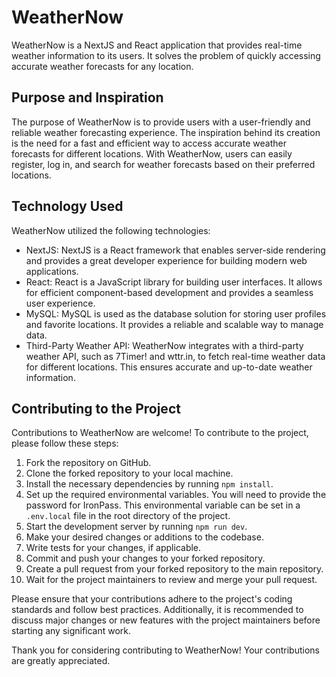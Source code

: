 # WeatherNow

WeatherNow is a NextJS and React application that provides real-time weather information to its users. It solves the problem of quickly accessing accurate weather forecasts for any location.

## Purpose and Inspiration

The purpose of WeatherNow is to provide users with a user-friendly and reliable weather forecasting experience. The inspiration behind its creation is the need for a fast and efficient way to access accurate weather forecasts for different locations. With WeatherNow, users can easily register, log in, and search for weather forecasts based on their preferred locations.

## Technology Used

WeatherNow utilized the following technologies:

- NextJS: NextJS is a React framework that enables server-side rendering and provides a great developer experience for building modern web applications.
- React: React is a JavaScript library for building user interfaces. It allows for efficient component-based development and provides a seamless user experience.
- MySQL: MySQL is used as the database solution for storing user profiles and favorite locations. It provides a reliable and scalable way to manage data.
- Third-Party Weather API: WeatherNow integrates with a third-party weather API, such as 7Timer! and wttr.in, to fetch real-time weather data for different locations. This ensures accurate and up-to-date weather information.

## Contributing to the Project

Contributions to WeatherNow are welcome! To contribute to the project, please follow these steps:

1. Fork the repository on GitHub.
2. Clone the forked repository to your local machine.
3. Install the necessary dependencies by running `npm install`.
4. Set up the required environmental variables. You will need to provide the password for IronPass. This environmental variable can be set in a `.env.local` file in the root directory of the project.
5. Start the development server by running `npm run dev`.
6. Make your desired changes or additions to the codebase.
7. Write tests for your changes, if applicable.
8. Commit and push your changes to your forked repository.
9. Create a pull request from your forked repository to the main repository.
10. Wait for the project maintainers to review and merge your pull request.

Please ensure that your contributions adhere to the project's coding standards and follow best practices. Additionally, it is recommended to discuss major changes or new features with the project maintainers before starting any significant work.

Thank you for considering contributing to WeatherNow!
Your contributions are greatly appreciated.